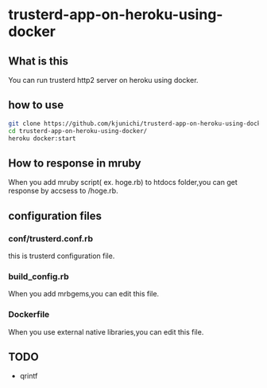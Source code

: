 # trusterd-app-on-heroku-using-docker

## What is this

You can run trusterd http2 server on heroku using docker.

## how to use

```bash
git clone https://github.com/kjunichi/trusterd-app-on-heroku-using-docker.git
cd trusterd-app-on-heroku-using-docker/
heroku docker:start
```

## How to response in mruby

When you add mruby script( ex. hoge.rb) to htdocs folder,you can get response by accsess to /hoge.rb.

## configuration files

### conf/trusterd.conf.rb

this is trusterd configuration file.

### build_config.rb

When you add mrbgems,you can edit this file.

### Dockerfile

When you use external native libraries,you can edit this file.

## TODO

- qrintf
